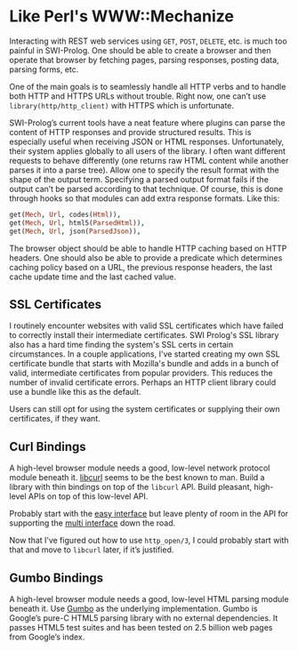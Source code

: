 # Like Perl's WWW::Mechanize

Interacting with REST web services using `GET`, `POST`, `DELETE`, etc. is much too painful in SWI-Prolog.  One should be able to create a browser and then operate that browser by fetching pages, parsing responses, posting data, parsing forms, etc.

One of the main goals is to seamlessly handle all HTTP verbs and to handle both HTTP and HTTPS URLs without trouble.  Right now, one can’t use `library(http/http_client)` with HTTPS which is unfortunate.

SWI-Prolog’s current tools have a neat feature where plugins can parse the content of HTTP responses and provide structured results.  This is especially useful when receiving JSON or HTML responses.  Unfortunately, their system applies globally to all users of the library.  I often want different requests to behave differently (one returns raw HTML content while another parses it into a parse tree).  Allow one to specify the result format with the shape of the output term.  Specifying a parsed output format fails if the output can’t be parsed according to that technique.  Of course, this is done through hooks so that modules can add extra response formats.  Like this:

```prolog
get(Mech, Url, codes(Html)),
get(Mech, Url, html5(ParsedHtml)),
get(Mech, Url, json(ParsedJson)),
```

The browser object should be able to handle HTTP caching based on HTTP headers.  One should also be able to provide a predicate which determines caching policy based on a URL, the previous response headers, the last cache update time and the last cached value.

## SSL Certificates

I routinely encounter websites with valid SSL certificates which have failed to correctly install their intermediate certificates.  SWI Prolog's SSL library also has a hard time finding the system's SSL certs in certain circumstances.  In a couple applications, I've started creating my own SSL certificate bundle that starts with Mozilla's bundle and adds in a bunch of valid, intermediate certificates from popular providers.  This reduces the number of invalid certificate errors.  Perhaps an HTTP client library could use a bundle like this as the default.

Users can still opt for using the system certificates or supplying their own certificates, if they want.

## Curl Bindings

A high-level browser module needs a good, low-level network protocol module beneath it.  [libcurl](http://curl.haxx.se/libcurl/c/) seems to be the best known to man.  Build a library with thin bindings on top of the `libcurl` API.  Build pleasant, high-level APIs on top of this low-level API.

Probably start with the [easy interface](http://curl.haxx.se/libcurl/c/libcurl-easy.html) but leave plenty of room in the API for supporting the [multi interface](http://curl.haxx.se/libcurl/c/libcurl-multi.html) down the road.

Now that I’ve figured out how to use `http_open/3`, I could probably start with that and move to `libcurl` later, if it’s justified.

## Gumbo Bindings

A high-level browser module needs a good, low-level HTML parsing module beneath it. Use [Gumbo](https://github.com/google/gumbo-parser) as the underlying implementation.  Gumbo is Google’s pure-C HTML5 parsing library with no external dependencies.  It passes HTML5 test suites and has been tested on 2.5 billion web pages from Google’s index.
